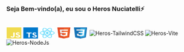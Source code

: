 ### Seja Bem-vindo(a), eu sou o Heros Nuciatelli⚡

<div style="display: inline-block"><br>
  <img align="center" alt="Heros-Js" height="30" width="40" src="https://raw.githubusercontent.com/devicons/devicon/master/icons/javascript/javascript-plain.svg">
  <img align="center" alt="Heros-Ts" height="30" width="40" src="https://raw.githubusercontent.com/devicons/devicon/master/icons/typescript/typescript-plain.svg">
  <img align="center" alt="Heros-React" height="30" width="40" src="https://raw.githubusercontent.com/devicons/devicon/master/icons/react/react-original.svg">
  <img align="center" alt="Heros-HTML" height="30" width="40" src="https://raw.githubusercontent.com/devicons/devicon/master/icons/html5/html5-original.svg">
  <img align="center" alt="Heros-CSS" height="30" width="40" src="https://raw.githubusercontent.com/devicons/devicon/master/icons/css3/css3-original.svg">
  <img align="center" alt="Heros-TailwindCSS" width="30" src="https://upload.wikimedia.org/wikipedia/commons/thumb/d/d5/Tailwind_CSS_Logo.svg/2048px-Tailwind_CSS_Logo.svg.png">
  <img align="center" alt="Heros-Vite" width='30' src="https://upload.wikimedia.org/wikipedia/commons/thumb/f/f1/Vitejs-logo.svg/1039px-Vitejs-logo.svg.png">
  <img align="center" alt="Heros-NodeJs" width='30' src="https://static-00.iconduck.com/assets.00/node-js-icon-227x256-913nazt0.png">
</div>
